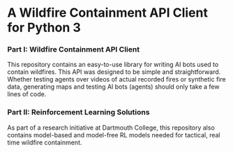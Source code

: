 # A Wildfire Containment API Client for Python 3

### Part I: Wildfire Containment API Client
This repository contains an easy-to-use library for writing AI bots used to contain wildfires. This API was designed to be simple and straightforward. Whether testing agents over videos of actual recorded fires or synthetic fire data, generating maps and testing AI bots (agents) should only take a few lines of code. 

### Part II: Reinforcement Learning Solutions 
As part of a research initiative at Dartmouth College, this repository also contains model-based and model-free RL models needed for tactical, real time wildfire containment. 
